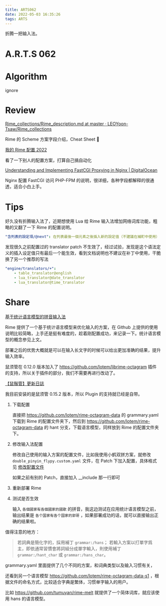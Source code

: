 ```yaml
---
title: ARTS062
date: 2022-05-03 16:35:26
tags: ARTS
---
```


折腾一把输入法。

<!--more-->

# A.R.T.S 062

# Algorithm

ignore

# Review

[Rime_collections/Rime_description.md at master · LEOYoon-Tsaw/Rime_collections](https://github.com/LEOYoon-Tsaw/Rime_collections/blob/master/Rime_description.md)

Rime 的 Scheme 方案字段介绍，Cheat Sheet 🙂️

[](https://scomper.me/gtd/-shu-xu-guan-de-diao-jiao-bi-ji)

[我的 Rime 配置 2022](https://dvel.me/posts/my-rime-setting-2022/)

看了一下别人的配置方案，打算自己搞自动化

[Understanding and Implementing FastCGI Proxying in Nginx | DigitalOcean](https://www.digitalocean.com/community/tutorials/understanding-and-implementing-fastcgi-proxying-in-nginx)

Nginx 配置 FastCGI 访问 PHP-FPM 的说明，很详细，各种字段都解释的很通透，适合小白上手。

# Tips

好久没有折腾输入法了，近期想使用 Lua 给 Rime 输入法增加网络词库功能，粗略的又翻了一下 Rime 的配置说明。

```yaml
"含列表的設定項/@next": 在列表最後一個元素之後插入新的設定值（不建議在補靪中使用）
```

发现很久之前配置过的 translator patch 不生效了，经过试验，发现是这个语法定义的插入设定值只有最后一个能生效，看到文档说明也不建议在补丁中使用，干脆换了另一个推荐的写法

```yaml
"engine/translators/+":
    - table_translator@english
    - lua_translator@date_translator
    - lua_translator@time_translator
```

# Share

[基于统计语言模型的拼音输入法](https://byvoid.com/zhs/blog/slm_based_pinyin_ime/)

Rime 提供了一个基于统计语言模型来优化输入的方案，在 Github 上提供的使用说明比较简略，上手还是挺有难度的，趁着刚配置成功，来记录一下。统计语言模型的概念参见上文。

部署之后的优势大概就是可以在输入长文字的时候可以给出更加准确的结果，提升输入效率。

鼠须管在 0.12.0 版本加入了 https://github.com/lotem/librime-octagram 插件的支持，所以关于插件的部分，我们不需要再进行改动了。

[【鼠鬚管】更新日誌](https://rime.im/release/squirrel/)

我目前安装的是鼠须管 0.15.2 版本，所以 Plugin 的支持就已经是自带。

1. 下载配置
    
    直接把 https://github.com/lotem/rime-octagram-data 的 grammary.yaml 下载到 Rime 的配置文件夹下，然后到 https://github.com/lotem/rime-octagram-data 的 hant 分支，下载语言模型，同样放到 Rime 的配置文件夹下。
    
2. 修改输入法配置
    
    修改自己使用的输入方案的配置文件，比如我使用小鹤双拼方案，就修改 `double_pinyin_flypy.custom.yaml` 文件，在 Patch 下加入配置，具体格式见 [修改配置文件](https://github.com/lotem/rime-octagram-data#%E4%BF%AE%E6%94%B9%E9%85%8D%E7%BD%AE%E6%96%87%E4%BB%B6)
    
    如果之前有别的 Patch，直接加入 __include 那一行即可
    
3. 重新部署 Rime
4. 测试是否生效
    
    输入 `各個國家有各個國家的國歌` 的拼音，我这边测试在应用统计语言模型之前，输出结果是 `各个国家有各个国家的郭哥` ，如果部署成功的话，就可以直接输出正确的结果啦。
    

值得注意的地方：

> 若詞典是簡化字的，採用補丁 `grammar:/hans`；
若輸入方案以打單字爲主，即依通常習慣會將詞組分成單字輸入，則使用補丁 `grammar:/hant_char` 或 `grammar:/hans_char`。
> 

grammary.yaml 里面提供了几个不同的方案，和词典类型以及输入习惯有关，

还看到另一个语言模型 https://github.com/lotem/rime-octagram-data-s1 ，根据文件的命名方式，比较适合字典是繁体，习惯单字输入的用户。

比如 https://github.com/tumuyan/rime-melt 就提供了一个简体词库，就应该使用 hans 的语言模型。
